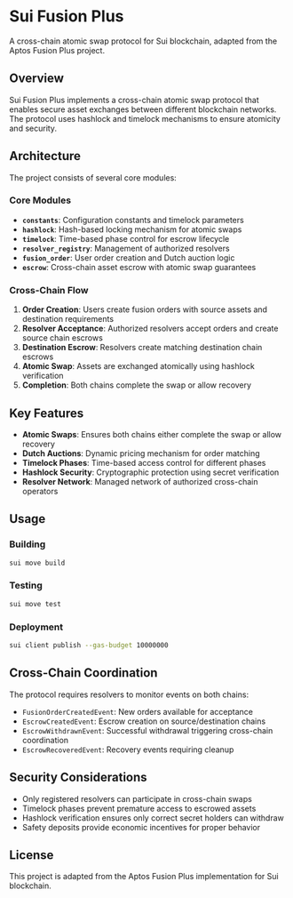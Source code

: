 # Sui Fusion Plus

A cross-chain atomic swap protocol for Sui blockchain, adapted from the Aptos Fusion Plus project.

## Overview

Sui Fusion Plus implements a cross-chain atomic swap protocol that enables secure asset exchanges between different blockchain networks. The protocol uses hashlock and timelock mechanisms to ensure atomicity and security.

## Architecture

The project consists of several core modules:

### Core Modules

- **`constants`**: Configuration constants and timelock parameters
- **`hashlock`**: Hash-based locking mechanism for atomic swaps
- **`timelock`**: Time-based phase control for escrow lifecycle
- **`resolver_registry`**: Management of authorized resolvers
- **`fusion_order`**: User order creation and Dutch auction logic
- **`escrow`**: Cross-chain asset escrow with atomic swap guarantees

### Cross-Chain Flow

1. **Order Creation**: Users create fusion orders with source assets and destination requirements
2. **Resolver Acceptance**: Authorized resolvers accept orders and create source chain escrows
3. **Destination Escrow**: Resolvers create matching destination chain escrows
4. **Atomic Swap**: Assets are exchanged atomically using hashlock verification
5. **Completion**: Both chains complete the swap or allow recovery

## Key Features

- **Atomic Swaps**: Ensures both chains either complete the swap or allow recovery
- **Dutch Auctions**: Dynamic pricing mechanism for order matching
- **Timelock Phases**: Time-based access control for different phases
- **Hashlock Security**: Cryptographic protection using secret verification
- **Resolver Network**: Managed network of authorized cross-chain operators

## Usage

### Building

```bash
sui move build
```

### Testing

```bash
sui move test
```

### Deployment

```bash
sui client publish --gas-budget 10000000
```

## Cross-Chain Coordination

The protocol requires resolvers to monitor events on both chains:

- `FusionOrderCreatedEvent`: New orders available for acceptance
- `EscrowCreatedEvent`: Escrow creation on source/destination chains
- `EscrowWithdrawnEvent`: Successful withdrawal triggering cross-chain coordination
- `EscrowRecoveredEvent`: Recovery events requiring cleanup

## Security Considerations

- Only registered resolvers can participate in cross-chain swaps
- Timelock phases prevent premature access to escrowed assets
- Hashlock verification ensures only correct secret holders can withdraw
- Safety deposits provide economic incentives for proper behavior

## License

This project is adapted from the Aptos Fusion Plus implementation for Sui blockchain. 
